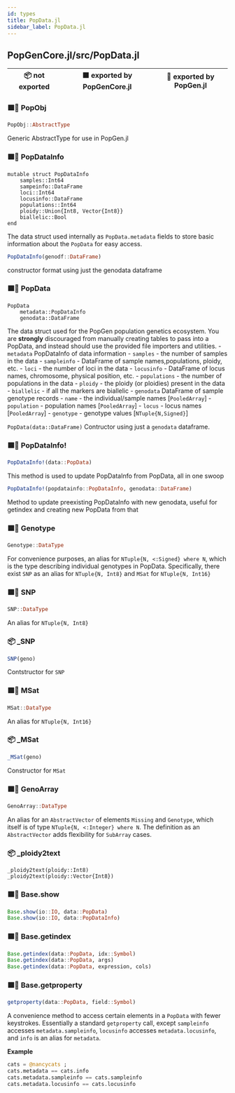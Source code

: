 ```yaml
---
id: types
title: PopData.jl
sidebar_label: PopData.jl
---
```

## PopGenCore.jl/src/PopData.jl
| 📦  not exported | 🟪  exported by PopGenCore.jl | 🔵  exported by PopGen.jl |
|:---:|:---:|:---:|

### 🟪🔵 PopObj
```Julia
PopObj::AbstractType
```
Generic AbstractType for use in PopGen.jl

### 🟪🔵 PopDataInfo
```
mutable struct PopDataInfo
    samples::Int64
    sampeinfo::DataFrame
    loci::Int64
    locusinfo::DataFrame
    populations::Int64
    ploidy::Union{Int8, Vector{Int8}}
    biallelic::Bool
end
```
The data struct used internally as `PopData.metadata` fields to store basic information
about the `PopData` for easy access.

```julia
PopDataInfo(genodf::DataFrame)
```
constructor format using just the genodata dataframe

### 🟪🔵 PopData
```
PopData
    metadata::PopDataInfo
    genodata::DataFrame
```
The data struct used for the PopGen population genetics ecosystem. You are
**strongly** discouraged from manually creating tables to pass into a PopData,
and instead should use the provided file importers and utilities.
    - `metadata` PopDataInfo of  data information
        - `samples` - the number of samples in the data
        - `sampleinfo` - DataFrame of sample names,populations, ploidy, etc.
        - `loci` - the number of loci in the data
        - `locusinfo` - DataFrame of locus names, chromosome, physical position, etc.
        - `populations` - the number of populations in the data
        - `ploidy` - the ploidy (or ploidies) present in the data
        - `biallelic` - if all the markers are biallelic
    - `genodata` DataFrame of sample genotype records
        - `name` - the individual/sample names [`PooledArray`]
        - `population` - population names [`PooledArray`]
        - `locus` - locus names [`PooledArray`]
        - `genotype` - genotype values [`NTuple{N,Signed}`]

```PopData(data::DataFrame)```
Contructor using just a `genodata` dataframe.

### 🟪🔵 PopDataInfo!
```julia
PopDataInfo!(data::PopData)
```
This method is used to update PopDataInfo from PopData, all in one swoop

```julia
PopDataInfo!(popdatainfo::PopDataInfo, genodata::DataFrame)
```
Method to update preexisting PopDataInfo with new genodata, useful for getindex and creating new PopData from that

### 🟪🔵 Genotype
```julia
Genotype::DataType
```
For convenience purposes, an alias for `NTuple{N, <:Signed} where N`, which is
the type describing individual genotypes in PopData. Specifically, there exist
`SNP` as an alias for `NTuple{N, Int8}` and `MSat` for `NTuple{N, Int16}`

### 🟪🔵 SNP
```julia
SNP::DataType
```
An alias for `NTuple{N, Int8}`

### 📦 _SNP
```julia
SNP(geno)
```
Contstructor for `SNP`

### 🟪🔵 MSat
```julia
MSat::DataType
```
An alias for `NTuple{N, Int16}`

### 📦 _MSat
```julia
_MSat(geno)
```
Constructor for `MSat`

### 🟪🔵 GenoArray
```julia
GenoArray::DataType
```
An alias for an `AbstractVector` of elements `Missing`
and `Genotype`, which itself is of type `NTuple{N, <:Integer} where N`.
The definition as an `AbstractVector` adds flexibility for `SubArray`
cases.

### 📦 _ploidy2text
```
_ploidy2text(ploidy::Int8)
_ploidy2text(ploidy::Vector{Int8})
```

### 🟪🔵 Base.show
```julia
Base.show(io::IO, data::PopData)
Base.show(io::IO, data::PopDataInfo)
```

### 🟪🔵 Base.getindex
```julia
Base.getindex(data::PopData, idx::Symbol)
Base.getindex(data::PopData, args)
Base.getindex(data::PopData, expression, cols)
```

### 🟪🔵 Base.getproperty
```julia
getproperty(data::PopData, field::Symbol)
```
A convenience method to access certain elements in a `PopData` with fewer keystrokes. 
Essentially a standard `getproperty` call, except `sampleinfo` accesses `metadata.sampleinfo`,
`locusinfo` accesses `metadata.locusinfo`, and `info` is an alias for `metadata`.

**Example**
```julia
cats = @nancycats ;
cats.metadata == cats.info
cats.metadata.sampleinfo == cats.sampleinfo
cats.metadata.locusinfo == cats.locusinfo
```
